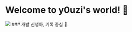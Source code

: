 # Welcome to y0uzi's world! 👯
<a href="https://velog.io/@y0uwl/">
  <img src="https://img.shields.io/badge/velog-20C997?style=flat-square&logo=velog&logoColor=white"/></a>
### 개발 신생아, 기록 중심 🌱
 
